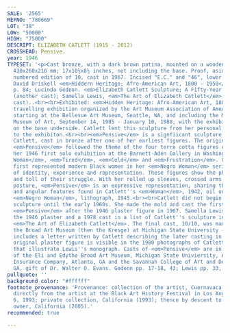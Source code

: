 ```yaml
---
SALE: '2565'
REFNO: "780669"
LOT: "38"
LOW: "50000"
HIGH: "75000"
DESCRIPT: ELIZABETH CATLETT (1915 - 2012)
CROSSHEAD: Pensive.
year: 1946
TYPESET: '<p>Cast bronze, with a dark brown patina, mounted on a wooden base, 1946.
  430x260x216 mm; 17x10½x8½ inches, not including the base. Proof, aside from the
  numbered edition of 10, cast in 1967. Incised "E.C." and "46", lower right verso.<br><br>Illustrated:
  David Driskell <em>Hiddern Heritage; Afro-American Art, 1800 - 1950</em>, fig. 56,
  p. 84; Lucinda Gedeon. <em>Elizabeth Catlett Sculpture; A Fifty-Year Retrospective</em>
  (another cast); Samella Lewis, <em>The Art of Elizabeth Catlett</em>, p, 172 (another
  cast)..<br><br>Exhibited: <em>Hidden Heritage: Afro-American Art, 1800 - 1950</em>,
  travelling exhibition organized by the Art Museum Association of America, San Francisco,
  starting at the Bellevue Art Museum, Seattle, WA, and including the Mississippi
  Museum of Art, September 14, 1985 - January 10, 1988, with the exhibition labels
  on the base underside. Catlett lent this sculpture from her personal collection
  to the exhibiton.<br><br><em>Pensive</em> is a signfiicant sculpture by Elizabeth
  Catlett, cast in bronze after one of her earliest figures. The original plaster
  <em>Pensive</em> followed the theme of the four terra cotta figures exhibited in
  her 1946 first solo exhibition at the Barnett-Aden Gallery in Washington, DC: <em>Negro
  Woman</em>, <em>Tired</em>, <em>Cold</em> and <em>Frustration</em>. Catlett importantly
  first represented modern Black women in her <em>Negro Woman</em> series - a narrative
  of identity, experience and representation. These figures show the physical nature
  and toll of their struggle. With her rolled up sleeves, crossed arms and leaning
  posture, <em>Pensive</em> is an expressive representation, sharing the modern simplified
  and angular features found in Catlett''s <em>Woman</em>, 1942, oil on canvas, and
  <em>Negro Woman</em>, lithograph, 1945.<br><br>Catlett did not begin making bronze
  sculpture until the early 1960s. She made the mold and cast the first bronze of
  <em>Pensive</em> after the 1946 plaster figure in 1967. Samella Lewis recorded both
  the 1946 plaster and a 1978 cast in a list of Catlett''s sculpture in her 1984 monograph
  <em>The Art of Elizabeth Catlett</em>. The final cast, 10/10, was made in 1995 for
  the Broad Art Museum (then the Kresge) at Michigan State University - their archives
  includes a letter written by Catlett describing the later casting in Mexcio. The
  original plaster figure is visible in the 1980 photographs of Catlett''s studio
  that illustrate Lewis''s monograph. Casts of <em>Pensive</em> are in the collections
  of the Eli and Edythe Broad Art Museum, Michigan State Univiersity, Atlanta Life
  Insurance Company, Atlanta, GA and the Savannah College of Art and Design, Savannah,
  GA, gift of Dr. Walter O. Evans. Gedeon pp. 17-18, 43; Lewis pp. 33, 84, 172, 188-89.</p>'
pullquote: ''
background_color: "#ffffff"
footnote_provenance: 'Provenance: collection of the artist, Cuernavaca, Mexico; acquired
  directly from the artist at the Black Art History Festival in Los Angeles, February
  6, 1993; private collection, California (1993); thence by descent to the current
  owner, California (2005).'
recommended: true

---
```

